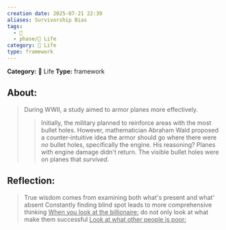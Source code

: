 ```yaml
---
creation date: 2025-07-21 22:39
aliases: Survivorship Bias
tags: 
  - 💬
  - phase/📜 Life
category: 📜 Life
type: framework
---
```

**Category:** 📜 Life
**Type:** framework

## About:
>During WWII, a study aimed to armor planes more effectively.
>	>Initially, the military planned to reinforce areas with the most bullet holes.
>	>However, mathematician Abraham Wald proposed a counter-intuitive idea
>	>the armor should go where there were _no_ bullet holes, specifically the engine.
>His reasoning?
>	>Planes with engine damage didn't return. 
>	>The visible bullet holes were on planes that _survived_.

## Reflection:
> True wisdom comes from examining both what's present and what' absent
> Constantly finding blind spot leads to more comprehensive thinking
> <u>When you look at the billionaire:</u>
> do not only look at what make them successful
> <u>Look at what other people is poor:</u>
> 